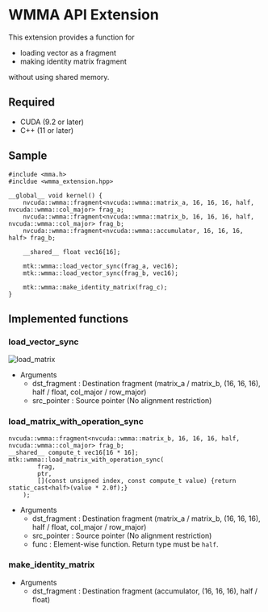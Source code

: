 # WMMA API Extension
This extension provides a function for
- loading vector as a fragment
- making identity matrix fragment

without using shared memory.

## Required
- CUDA (9.2 or later)
- C++ (11 or later)

## Sample
```cuda
#include <mma.h>
#incldue <wmma_extension.hpp>

__global__ void kernel() {
	nvcuda::wmma::fragment<nvcuda::wmma::matrix_a, 16, 16, 16, half, nvcuda::wmma::col_major> frag_a;
	nvcuda::wmma::fragment<nvcuda::wmma::matrix_b, 16, 16, 16, half, nvcuda::wmma::col_major> frag_b;
	nvcuda::wmma::fragment<nvcuda::wmma::accumulator, 16, 16, 16, half> frag_b;

	__shared__ float vec16[16];

	mtk::wmma::load_vector_sync(frag_a, vec16);
	mtk::wmma::load_vector_sync(frag_b, vec16);

	mtk::wmma::make_identity_matrix(frag_c);
}
```

## Implemented functions
### load_vector_sync
![load_matrix](https://gitlab.momo86.net/mutsuki/wmma-extension/raw/master/docs/load_matrix.svg)
- Arguments
  - dst_fragment : Destination fragment (matrix_a / matrix_b, (16, 16, 16), half / float, col_major / row_major)
  - src_pointer  : Source pointer (No alignment restriction)

### load_matrix_with_operation_sync
```cuda
nvcuda::wmma::fragment<nvcuda::wmma::matrix_b, 16, 16, 16, half, nvcuda::wmma::col_major> frag_b;
__shared__ compute_t vec16[16 * 16];
mtk::wmma::load_matrix_with_operation_sync(
		frag,
		ptr,
		[](const unsigned index, const compute_t value) {return static_cast<half>(value * 2.0f);}
	);
```
- Arguments
  - dst_fragment : Destination fragment (matrix_a / matrix_b, (16, 16, 16), half / float, col_major / row_major)
  - src_pointer  : Source pointer (No alignment restriction)
  - func         : Element-wise function. Return type must be `half`.

### make_identity_matrix
- Arguments
  - dst_fragment : Destination fragment (accumulator, (16, 16, 16), half / float)
